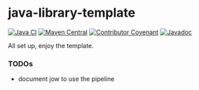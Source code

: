 # java-library-template

[![Java CI](https://github.com/thriving-dev/java-library-template-1/actions/workflows/1.pipeline.yml/badge.svg)](https://github.com/thriving-dev/java-library-template-1/actions/workflows/1.pipeline.yml)
[![Maven Central](https://img.shields.io/maven-central/v/dev.thriving.oss/java-library-template.svg)](https://central.sonatype.com/artifact/dev.thriving.oss/java-library-template)
[![Contributor Covenant](https://img.shields.io/badge/Contributor%20Covenant-2.1-4baaaa.svg)](CODE_OF_CONDUCT.md)
[![Javadoc](https://img.shields.io/badge/JavaDoc-Online-green)](https://thriving-dev.github.io/java-library-template-1/javadoc/current)

All set up, enjoy the template.

### TODOs
- document jow to use the pipeline
